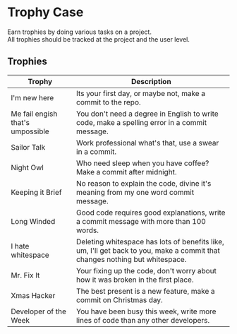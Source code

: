 # Trophy Case

Earn trophies by doing various tasks on a project.  
All trophies should be tracked at the project and the user level.

## Trophies

| Trophy        | Description   |
| ------------- | ------------- | 
|I'm new here|Its your first day, or maybe not, make a commit to the repo.|
|Me fail engish that's umpossible|You don't need a degree in English to write code, make a spelling error in a commit message.|
|Sailor Talk|Work professional what's that, use a swear in a commit.|
|Night Owl|Who need sleep when you have coffee? Make a commit after midnight.|
|Keeping it Brief|No reason to explain the code, divine it's meaning from my one word commit message.|
|Long Winded|Good code requires good explanations, write a commit message with more than 100 words.|
|I hate whitespace|Deleting whitespace has lots of benefits like, um, I'll get back to you, make a commit that changes nothing but whitespace.|
|Mr. Fix It|Your fixing up the code, don't worry about how it was broken in the first place.|
|Xmas Hacker|The best present is a new feature, make a commit on Christmas day.|
|Developer of the Week|You have been busy this week, write more lines of code than any other developers.|




